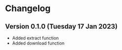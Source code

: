# Changelog

## Version 0.1.0 (Tuesday 17 Jan 2023)

- Added extract function
- Added download function
